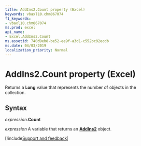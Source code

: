 ```yaml
---
title: AddIns2.Count property (Excel)
keywords: vbaxl10.chm867074
f1_keywords:
- vbaxl10.chm867074
ms.prod: excel
api_name:
- Excel.AddIns2.Count
ms.assetid: 740d9eb8-be52-ee9f-a3d1-c552bc92ecdb
ms.date: 04/03/2019
localization_priority: Normal
---
```



# AddIns2.Count property (Excel)

Returns a **Long** value that represents the number of objects in the collection.


## Syntax

_expression_.**Count**

_expression_ A variable that returns an **[AddIns2](Excel.AddIns2.md)** object.




[!include[Support and feedback](~/includes/feedback-boilerplate.md)]